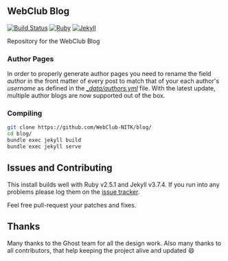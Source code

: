 ## WebClub Blog

[![Build Status](https://travis-ci.org/WebClub-NITK/blog.svg?branch=master)](https://travis-ci.org/WebClub-NITK/blog)
[![Ruby](https://img.shields.io/badge/ruby-2.5.1-blue.svg?style=flat)](https://travis-ci.org/WebClub-NITK/blog)
[![Jekyll](https://img.shields.io/badge/jekyll-3.7.4-blue.svg?style=flat)](https://travis-ci.org/WebClub-NITK/blog)

Repository for the WebClub Blog

### Author Pages

In order to properly generate author pages you need to rename the field *author* in the
front matter of every post to match that of your each author's *username* as defined
in the *[\_data/authors.yml](_data/authors.yml)* file.
With the latest update, multiple author blogs are now supported out of the box.

### Compiling 

``` bash
git clone https://github.com/WebClub-NITK/blog/
cd blog/
bundle exec jekyll build
bundle exec jekyll serve
```

## Issues and Contributing

This install builds well with Ruby v2.5.1 and Jekyll v3.7.4. If you run into any problems
please log them on the [issue tracker](https://github.com/jekyller/jasper2/issues).

Feel free pull-request your patches and fixes.

## Thanks

Many thanks to the Ghost team for all the design work. Also many thanks to all contributors,
that help keeping the project alive and updated :smile:
